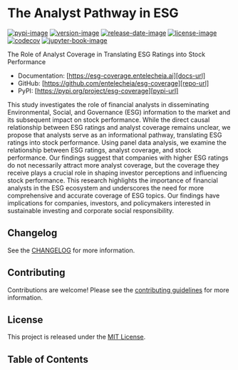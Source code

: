 # The Analyst Pathway in ESG

[![pypi-image]][pypi-url]
[![version-image]][release-url]
[![release-date-image]][release-url]
[![license-image]][license-url]
[![codecov][codecov-image]][codecov-url]
[![jupyter-book-image]][docs-url]

<!-- Links: -->
[hyperfast python template]: https://github.com/entelecheia/hyperfast-python-template

[codecov-image]: https://codecov.io/gh/entelecheia/esg-coverage/branch/main/graph/badge.svg?token=FL2N6C7KFP
[codecov-url]: https://codecov.io/gh/entelecheia/esg-coverage
[pypi-image]: https://img.shields.io/pypi/v/esg-coverage
[license-image]: https://img.shields.io/github/license/entelecheia/esg-coverage
[license-url]: https://github.com/entelecheia/esg-coverage/blob/main/LICENSE
[version-image]: https://img.shields.io/github/v/release/entelecheia/esg-coverage?sort=semver
[release-date-image]: https://img.shields.io/github/release-date/entelecheia/esg-coverage
[release-url]: https://github.com/entelecheia/esg-coverage/releases
[jupyter-book-image]: https://jupyterbook.org/en/stable/_images/badge.svg

[repo-url]: https://github.com/entelecheia/esg-coverage
[pypi-url]: https://pypi.org/project/esg-coverage
[docs-url]: https://esg-coverage.entelecheia.ai
[changelog]: https://github.com/entelecheia/esg-coverage/blob/main/CHANGELOG.md
[contributing guidelines]: https://github.com/entelecheia/esg-coverage/blob/main/CONTRIBUTING.md
<!-- Links: -->

The Role of Analyst Coverage in Translating ESG Ratings into Stock Performance

- Documentation: [https://esg-coverage.entelecheia.ai][docs-url]
- GitHub: [https://github.com/entelecheia/esg-coverage][repo-url]
- PyPI: [https://pypi.org/project/esg-coverage][pypi-url]

This study investigates the role of financial analysts in disseminating Environmental, Social, and Governance (ESG) information to the market and its subsequent impact on stock performance. While the direct causal relationship between ESG ratings and analyst coverage remains unclear, we propose that analysts serve as an informational pathway, translating ESG ratings into stock performance. Using panel data analysis, we examine the relationship between ESG ratings, analyst coverage, and stock performance. Our findings suggest that companies with higher ESG ratings do not necessarily attract more analyst coverage, but the coverage they receive plays a crucial role in shaping investor perceptions and influencing stock performance. This research highlights the importance of financial analysts in the ESG ecosystem and underscores the need for more comprehensive and accurate coverage of ESG topics. Our findings have implications for companies, investors, and policymakers interested in sustainable investing and corporate social responsibility.

## Changelog

See the [CHANGELOG] for more information.

## Contributing

Contributions are welcome! Please see the [contributing guidelines] for more information.

## License

This project is released under the [MIT License][license-url].

## Table of Contents

```{tableofcontents}
```
